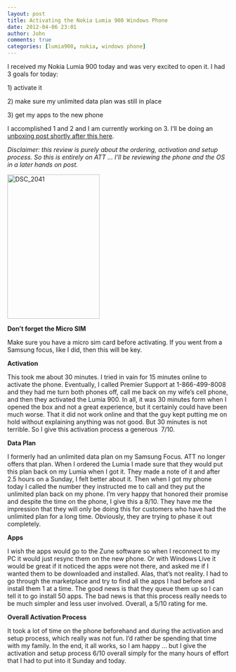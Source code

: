 ```yaml
---
layout: post
title: Activating the Nokia Lumia 900 Windows Phone
date: 2012-04-06 23:01
author: John
comments: true
categories: [lumia900, nokia, windows phone]
---
```

<p>I received my Nokia Lumia 900 today and was very excited to open it. I had 3 goals for today:</p> <p>1) activate it</p> <p>2) make sure my unlimited data plan was still in place</p> <p>3) get my apps to the new phone</p> <p>I accomplished 1 and 2 and I am currently working on 3. I’ll be doing an <a href="http://jpapa.me/lumia900unbox">unboxing post shortly after this here</a>.</p> <p><em>Disclaimer: this review is purely about the ordering, activation and setup process. So this is entirely on ATT … I’ll be reviewing the phone and the OS in a later hands on post.</em></p> <p><img style="background-image: none; border-right-width: 0px; padding-left: 0px; padding-right: 0px; display: inline; border-top-width: 0px; border-bottom-width: 0px; border-left-width: 0px; padding-top: 0px" title="DSC_2041" border="0" alt="DSC_2041" src="http://images.johnpapa.net/wp-content/uploads/media/Windows-Live-Writer/Nokia-Lumia-900-Unboxing_107C9/DSC_2041_thumb.jpg" width="210" height="328"></p> <p><strong>Don’t forget the Micro SIM</strong></p> <p>Make sure you have a micro sim card before activating. If you went from a Samsung focus, like I did, then this will be key.</p> <p><strong>Activation</strong></p> <p>This took me about 30 minutes. I tried in vain for 15 minutes online to activate the phone. Eventually, I called Premier Support at 1-866-499-8008 and they had me turn both phones off, call me back on my wife’s cell phone, and then they activated the Lumia 900. In all, it was 30 minutes form when I opened the box and not a great experience, but it certainly could have been much worse. That it did not work online and that the guy kept putting me on hold without explaining anything was not good. But 30 minutes is not terrible. So I give this activation process a generous&nbsp; 7/10.</p> <p><strong>Data Plan</strong></p> <p>I formerly had an unlimited data plan on my Samsung Focus. ATT no longer offers that plan. When I ordered the Lumia I made sure that they would put this plan back on my Lumia when I got it. They made a note of it and after 2.5 hours on a Sunday, I felt better about it. Then when I got my phone today I called the number they instructed me to call and they put the unlimited plan back on my phone. I’m very happy that honored their promise and despite the time on the phone, I give this a 8/10. They have me the impression that they will only be doing this for customers who have had the unlimited plan for a long time. Obviously, they are trying to phase it out completely.</p> <p><strong>Apps</strong></p> <p>I wish the apps would go to the Zune software so when I reconnect to my PC it would just resync them on the new phone. Or with Windows Live it would be great if it noticed the apps were not there, and asked me if I wanted them to be downloaded and installed. Alas, that’s not reality. I had to go through the marketplace and try to find all the apps I had before and install them 1 at a time. The good news is that they queue them up so I can tell it to go install 50 apps. The bad news is that this process really needs to be much simpler and less user involved. Overall, a 5/10 rating for me.</p> <p><strong>Overall Activation Process</strong></p> <p>It took a lot of time on the phone beforehand and during the activation and setup process, which really was not fun. I’d rather be spending that time with my family. In the end, it all works, so I am happy … but I give the activation and setup process 6/10 overall simply for the many hours of effort that I had to put into it Sunday and today.</p>

